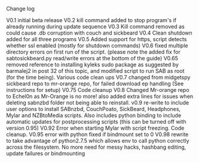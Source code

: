 Change log 

V0.1 initial beta release
V0.2 kill command added to stop program's if already running during update sequence
V0.3 Kill command removed as could cause .db corruption with couch and sickbeard
V0.4 Clean shutdown added for all three programs
V0.5 Added support for https, script detects whether ssl enabled (mostly for shutdown commands)
V0.6 fixed multiple directory errors on first run of the script. (please note the added fix for sabtosickbeard.py read/write errors at the bottom of the guide)
V0.65 removed reference to installing kyleks sudo package as suggested by barmalej2 in post 32 of this topic, and modified script to run SAB as root (for the time being). Various code clean ups 
V0.7 changed from midgetspy sickbeard repo to mr-orange repo, for failed download ep handling (See instructions for setup)
V0.75 Code cleanup
V0.8 Changed Mr-orange repo to Echel0n as Mr-Orange is no more! also added extra lines for issues when deleting sabnzbd folder not being able to reinstall.
v0.9 re-write to include user options to install SABnzbd, CouchPoato, SickBeard, Headphones, Mylar and NZBtoMedia scripts. Also includes python binding to include automatic updates for postprocessing scripts (this can be turned off with version 0.95)
V0.92 Error when starting Mylar with script freezing. Code cleanup.
V0.95 error with python fixed if bindmount set to 0
V0.98 rewrite to take advantage of python2.7.5 which allows env to call python correctly across the filesystem. No more need for messy hacks, hashbang editing, update failures or bindmounting

